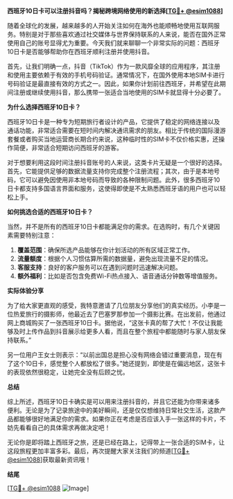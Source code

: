**西班牙10日卡可以注册抖音吗？揭秘跨境网络使用的新选择[[TG💪+ @esim1088](https://t.me/s/esim1088)]**

随着全球化的发展，越来越多的人开始关注如何在海外也能顺畅地使用互联网服务。特别是对于那些喜欢通过社交媒体与世界保持联系的人来说，能否在国外正常使用自己的账号显得尤为重要。今天我们就来聊聊一个非常实际的问题：西班牙10日卡是否能够帮助你在西班牙顺利注册并使用抖音。

首先，让我们明确一点，抖音（TikTok）作为一款风靡全球的应用程序，其注册和使用主要依赖于有效的手机号码验证。通常情况下，在国外使用本地SIM卡进行号码验证是最直接有效的方式之一。因此，如果你计划前往西班牙，并希望在此期间注册或继续使用抖音，那么携带一张适合当地使用的SIM卡就显得十分必要了。

**为什么选择西班牙10日卡？**

西班牙10日卡是一种专为短期旅行者设计的产品，它提供了稳定的网络连接以及通话功能，非常适合需要在短时间内解决通讯需求的朋友。相比于传统的国际漫游套餐或者购买当地运营商长期合约来说，这种临时性的SIM卡不仅价格实惠，还操作简便，非常适合短期访问西班牙的游客。

对于想要利用这段时间注册抖音账号的人来说，这类卡片无疑是一个很好的选择。首先，它能提供足够的数据流量支持你完成整个注册流程；其次，由于是本地号码，它可以避免因使用非本地号码而导致的各种限制问题。此外，很多西班牙10日卡都支持多国语言界面和服务，这使得即使是不太熟悉西班牙语的用户也可以轻松上手。

**如何挑选合适的西班牙10日卡？**

当然，并不是所有的西班牙10日卡都能满足你的需求。在选购时，有几个关键因素需要特别注意：

1. **覆盖范围**：确保所选产品能够在你计划活动的所有区域正常工作。
2. **流量额度**：根据个人习惯估算所需的数据量，避免出现流量不足的情况。
3. **客服支持**：良好的客户服务可以在遇到问题时迅速解决问题。
4. **额外福利**：比如是否包含免费Wi-Fi热点接入、语音通话分钟数等增值服务。

**实际体验分享**

为了给大家更直观的感受，我特意邀请了几位朋友分享他们的真实经历。小李是一位热爱旅行的摄影师，他最近去了巴塞罗那参加一个摄影比赛。在出发前，他通过网上商城购买了一张西班牙10日卡。据他说，“这张卡真的帮了大忙！不仅让我能够及时上传作品到抖音展示给更多人看，而且在整个旅程中都能随时与家人朋友保持联系。”

另一位用户王女士则表示：“以前出国总是担心没有网络会错过重要消息，现在有了这个10日卡，感觉整个人都放松了很多。”她还提到，即使是在偏远地区，这张卡的表现依然很稳定，让她完全没有后顾之忧。

**总结**

综上所述，西班牙10日卡确实是可以用来注册抖音的，并且它还能为你带来诸多便利。无论是为了记录旅途中的美好瞬间，还是仅仅想维持日常社交生活，这款产品都能够很好地满足你的需求。如果你正在考虑是否应该入手一张这样的卡片，不妨先看看自己的具体需求再做决定吧！

无论你是即将踏上西班牙之旅，还是已经在路上，记得带上一张合适的SIM卡，让这段旅程更加丰富多彩。最后，再次提醒大家关注我们的频道[[TG💪+ @esim1088](https://t.me/s/esim1088)]获取最新资讯哦！

**结尾**

[[TG💪+ @esim1088](https://t.me/s/esim1088) ![Image](https://i.postimg.cc/4NQfJmqS/Snipaste-2025-05-13-00-14-12.png)]